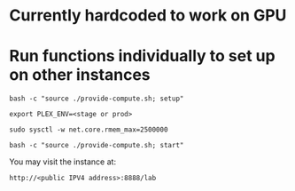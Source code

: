 # Currently hardcoded to work on GPU
# Run functions individually to set up on other instances

```bash -c "source ./provide-compute.sh; setup"```

```export PLEX_ENV=<stage or prod>```

```sudo sysctl -w net.core.rmem_max=2500000```

```bash -c "source ./provide-compute.sh; start"```

You may visit the instance at:

```http://<public IPV4 address>:8888/lab```
